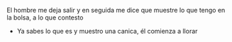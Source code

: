 El hombre me deja salir y en seguida me dice que muestre lo que tengo en la bolsa, a lo que contesto

- Ya sabes lo que es y muestro una canica, él comienza a llorar